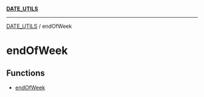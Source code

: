 [**DATE_UTILS**](../README.md)

***

[DATE_UTILS](../README.md) / endOfWeek

# endOfWeek

## Functions

- [endOfWeek](functions/endOfWeek.md)
